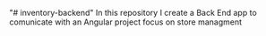 "# inventory-backend" 
In this repository I create a Back End app to comunicate with an Angular project focus on store managment
